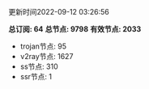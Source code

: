 更新时间2022-09-12 03:26:56

**总订阅: 64**
**总节点: 9798**
**有效节点: 2033**
- trojan节点: 95
- v2ray节点: 1627
- ss节点: 310
- ssr节点: 1
